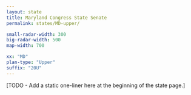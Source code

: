 ```yaml
---
layout: state
title: Maryland Congress State Senate
permalink: states/MD-upper/

small-radar-width: 300
big-radar-width: 500
map-width: 700

xx: "MD"
plan-type: "Upper"
suffix: "20U"
---
```


[TODO - Add a static one-liner here at the beginning of the state page.]